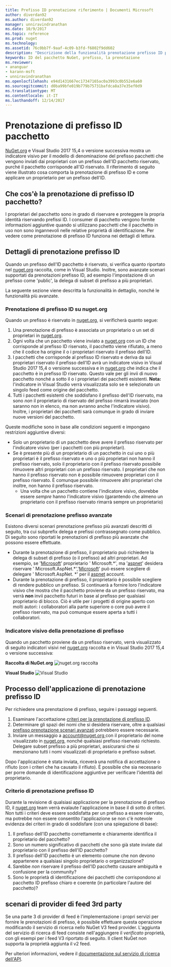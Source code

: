 ```yaml
---
title: Prefisso ID prenotazione riferimento | Documenti Microsoft
author: diverdan92
ms.author: diverdan92
manager: unniravindranathan
ms.date: 10/9/2017
ms.topic: reference
ms.prod: nuget
ms.technology: 
ms.assetid: 76c0bb7f-9aaf-4c09-b3fd-f6802f9dd602
description: "Descrizione della funzionalità prenotazione prefisso ID pacchetto e la Guida dell'autore."
keywords: ID del pacchetto NuGet, prefisso, la prenotazione
ms.reviewer:
- ananguar
- karann-msft
- unniravindranathan
ms.openlocfilehash: e94d1431667ec17347165ac0a3993c0b552e6a60
ms.sourcegitcommit: d0ba99bfe019b779b75731bafdca8a37e35ef0d9
ms.translationtype: MT
ms.contentlocale: it-IT
ms.lasthandoff: 12/14/2017
---
```

# <a name="package-id-prefix-reservation"></a>Prenotazione di prefisso ID pacchetto
[NuGet.org](https://www.nuget.org/) e Visual Studio 2017 15,4 o versione successiva mostra un indicatore visivo per il modello di denominazione del prefisso pacchetti che vengono inviati dai proprietari con un prefisso dell'ID pacchetto riservato, purché il pacchetto corrisponde all'ID riservato. Il riferimento di seguito viene illustrato cosa comporta la prenotazione di prefisso ID e come applicare un proprietario per un prefisso dell'ID.

## <a name="what-is-package-id-prefix-reservation"></a>Che cos'è la prenotazione di prefisso ID pacchetto?
I proprietari del pacchetto sono in grado di riservare e proteggere la propria identità riservando prefissi ID. I consumer di pacchetto vengono fornite informazioni aggiuntive quando si utilizzano pacchetti che il pacchetto in uso non sono ingannevoli nelle relative proprietà di identificazione. Per vedere come prenotazione di prefisso ID funziona nei dettagli di lettura.

## <a name="id-prefix-reservation-details"></a>Dettagli di prenotazione prefisso ID 
Quando un prefisso dell'ID pacchetto è riservato, si verifica quanto riportato nel [nuget.org](https://www.nuget.org/) raccolta, come in Visual Studio. Inoltre, sono avanzate scenari supportati da prenotazioni prefisso ID, ad esempio l'impostazione di un prefisso come 'public', la delega di subset di prefisso a più proprietari.

La seguente sezione viene descritta la funzionalità in dettaglio, nonché le funzionalità più avanzate.

### <a name="id-prefix-reservation-on-nugetorg"></a>Prenotazione di prefisso ID su nuget.org
Quando un prefisso è riservato in [nuget.org](https://www.nuget.org/), si verificherà quanto segue:
1. Una prenotazione di prefisso è associata un proprietario o un set di proprietari in [nuget.org](https://www.nuget.org/). 
2. Ogni volta che un pacchetto viene inviato a [nuget.org](https://www.nuget.org/) con un ID che corrisponde al prefisso ID riservato, il pacchetto viene rifiutato, a meno che il codice ha origine il o i proprietari riservato il prefisso dell'ID.
3. I pacchetti che corrisponde al prefisso ID riservato e deriva da sui proprietari riservato il prefisso dell'ID avrà un indicatore visivo in Visual Studio 2017 15,4 o versione successiva e in [nuget.org](https://www.nuget.org/) che indica che il pacchetto è in prefisso ID riservato. Questo vale per gli invii di nuovo pacchetto nonché a sotto il o i proprietari dei pacchetti esistenti. **Nota:** l'indicatore in Visual Studio verrà visualizzata solo se è selezionato un singolo feed come origine del pacchetto. 
4. Tutti i pacchetti esistenti che soddisfano il prefisso dell'ID riservato, ma sono *non* il proprietario di riservato del prefisso rimarrà invariato (non saranno non in elenco, ma non avranno anche l'indicatore visivo). Inoltre, i proprietari dei pacchetti sarà comunque in grado di inviare nuove versioni del pacchetto.

Queste modifiche sono in base alle condizioni seguenti e impongano restrizioni aggiuntive diversi:
* Solo un proprietario di un pacchetto deve avere il prefisso riservato per l'indicatore visivo (per i pacchetti con più proprietari).
* Se è presente più di un proprietario di un pacchetto in cui uno o più proprietari è il prefisso riservato e uno o più proprietari non hanno il prefisso riservato, solo il proprietario con il prefisso riservato possibile rimuovere altri proprietari con un prefisso riservato. I proprietari che non hanno il prefisso riservato non è possibile rimuovere proprietari con il prefisso riservato. È comunque possibile rimuovere altri proprietari che inoltre, non hanno il prefisso riservato.
  * Una volta che un pacchetto contiene l'indicatore visivo, dovrebbe essere *sempre* hanno l'indicatore visivo (garantendo che almeno un proprietario con il prefisso riservato rimarrà sempre un proprietario)

### <a name="advanced-prefix-reservation-scenarios"></a>Scenari di prenotazione prefisso avanzate
Esistono diversi scenari prenotazione prefisso più avanzati descritti di seguito, tra cui subprefix delega e prefissi contrassegnato come pubblico. Di seguito sono riportati le prenotazioni di prefisso più avanzate che possono essere effettuate. 

* Durante la prenotazione di prefisso, il proprietario può richiedere la delega di subset di prefisso (o il prefisso) ad altri proprietari. Ad esempio, se '[Microsoft](https://www.nuget.org/profiles/microsoft)' proprietario ' Microsoft.\*', ma '[aspnet](https://www.nuget.org/profiles/aspnet)' desidera riservare ' Microsoft.AspNet.\*','[Microsoft](https://www.nuget.org/profiles/microsoft)' può essere scegliere di delegare ' Microsoft.AspNet. \*' per il [aspnet](https://www.nuget.org/profiles/aspnet) account.
*  Durante la prenotazione di prefisso, il proprietario è possibile scegliere di rendere pubblico un prefisso. Si continuerà a fornire loro l'indicatore visivo che mostra che il pacchetto proviene da un prefisso riservato, ma verrà **non** invii pacchetto futuri in base al prefisso per qualsiasi proprietario di blocco. Ciò è utile per i progetti di origine aperto con molti autori: i collaboratori alla parte superiore o core può avere il prefisso riservato, ma può comunque essere aperta a tutti i collaboratori. 

### <a name="prefix-reservation-visual-indicator"></a>Indicatore visivo della prenotazione di prefisso
Quando un pacchetto proviene da un prefisso riservato, verrà visualizzato di seguito indicatori visivi nel [nuget.org](https://www.nuget.org/) raccolta e in Visual Studio 2017 15,4 o versione successiva:

**Raccolta di NuGet.org**
![nuget.org raccolta](media/nuget-gallery-reserved-prefix.png)

**Visual Studio**
![Visual Studio](media/visual-studio-reserved-prefix.png)

## <a name="id-prefix-reservation-application-process"></a>Processo dell'applicazione di prenotazione prefisso ID
Per richiedere una prenotazione di prefisso, seguire i passaggi seguenti. 
1. Esaminare l'accettazione [criteri per la prenotazione di prefisso ID](#id-prefix-reservation-criteria).
2. Determinare gli spazi dei nomi che si desidera riservare, oltre a qualsiasi [prefisso prenotazione scenari avanzati](#advanced-prefix-reservation-scenarios) potrebbero essere necessarie.
3. Inviare un messaggio a [ account@nuget.org ](mailto:account@nuget.org) con il proprietario del nome visualizzato in [nuget.org](https://www.nuget.org/), nonché qualsiasi prefisso riservato richiesto. Delegare subset prefisso a più proprietari, assicurarsi che si menzionano tutti i nomi visualizzati di proprietario e prefisso subset.

Dopo l'applicazione è stata inviata, riceverà una notifica di accettazione o rifiuto (con i criteri che ha causato il rifiuto). È possibile che sia necessario per porre domande di identificazione aggiuntive per verificare l'identità del proprietario. 

### <a name="id-prefix-reservation-criteria"></a>Criterio di prenotazione prefisso ID
Durante la revisione di qualsiasi applicazione per la prenotazione di prefisso ID, il [nuget.org](https://www.nuget.org/) team verrà evalaute l'applicazione in base il di sotto di criteri. Non tutti i criteri deve essere soddisfatta per un prefisso a essere riservato, ma potrebbe non essere consentito l'applicazione se non c'è notevole evidenza dei criteri in grado di soddisfare (con una spiegazione di base):
1. Il prefisso dell'ID pacchetto correttamente e chiaramente identifica il proprietario del pacchetto?
2. Sono un numero significativo di pacchetti che sono già state inviate dal proprietario con il prefisso dell'ID pacchetto?
3. Il prefisso dell'ID pacchetto è un elemento comune che non devono appartenere a qualsiasi singolo proprietario o organizzazione?
4. Sarebbe *non* riservare il prefisso dell'ID pacchetto causare ambiguità e confusione per la community?
5. Sono le proprietà di identificazione dei pacchetti che corrispondono al pacchetto ID prefisso chiaro e coerente (in particolare l'autore del pacchetto)?

## <a name="3rd-party-feed-provider-scenarios"></a>scenari di provider di feed 3rd party
Se una parte 3 di provider di feed è l'implementazione i propri servizi per fornire le prenotazioni di prefisso, è possibile effettuare questa operazione modificando il servizio di ricerca nello NuGet V3 feed provider. L'aggiunta del servizio di ricerca di feed consiste nell'aggiungere il *verificato* proprietà, con gli esempi per i feed V3 riportato di seguito. Il client NuGet non supporta la proprietà aggiunta il v2 feed.

Per ulteriori informazioni, vedere il [documentazione sul servizio di ricerca dell'API](../api/search-query-service-resource.md).
